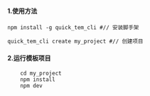#### 1.使用方法

    npm install -g quick_tem_cli #// 安装脚手架

    quick_tem_cli create my_project #// 创建项目

#### 2.运行模板项目

        cd my_project
        npm install
        npm dev
